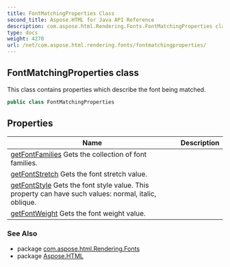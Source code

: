 ```yaml
---
title: FontMatchingProperties Class
second_title: Aspose.HTML for Java API Reference
description: com.aspose.html.Rendering.Fonts.FontMatchingProperties class. This class contains properties which describe the font being matched
type: docs
weight: 4270
url: /net/com.aspose.html.rendering.fonts/fontmatchingproperties/
---
```

## FontMatchingProperties class

This class contains properties which describe the font being matched.

```java
public class FontMatchingProperties
```

## Properties

| Name | Description |
| --- | --- |
| [getFontFamilies](../../com.aspose.html.rendering.fonts/fontmatchingproperties/fontfamilies/) Gets the collection of font families. |
| [getFontStretch](../../com.aspose.html.rendering.fonts/fontmatchingproperties/fontstretch/) Gets the font stretch value. |
| [getFontStyle](../../com.aspose.html.rendering.fonts/fontmatchingproperties/fontstyle/) Gets the font style value. This property can have such values: normal, italic, oblique. |
| [getFontWeight](../../com.aspose.html.rendering.fonts/fontmatchingproperties/fontweight/) Gets the font weight value. |

### See Also

* package [com.aspose.html.Rendering.Fonts](../../com.aspose.html.rendering.fonts/)
* package [Aspose.HTML](../../)

